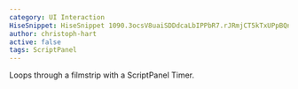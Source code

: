 ```yaml
---
category: UI Interaction
HiseSnippet: HiseSnippet 1090.3ocsV8uaiSDDdcaLbIPPbR7.rJRmjCT5kTxUPpBQn4Gn.WaiZJm3DBEs0dc7pZuqk85qMpJua7Hwa.Lq20INsIkK+QspZ6Ny7sy2L6ryriSDtzzTQBxp5UyioHqO2dxbtLnW.gwQi5ir9R6wgDojxSiYzPZB5z4wjzTpGxxZ+eQYkU0Jn7u+4mNkDR3tzUhPn2IXtz2xhXxURG282XggCIdzqXQkrtS2QtBdOQnHCXz91sPwD2aHynmSTlsmMx5SF3wjhjIRhjlhrpbpva9j.wsbs8uikxtNjpVzFMA1Hs3ghPOEiURQ8BXgdiKh7TDrKiWkG1WmG9J6yXdrkxKmOTJvqPTNeXs2SQu1koWqOd5YUhdUzz6k1SbSXwxUZTb6yrGwkzDeBbDTlVZaQ68pJ18DfEb4gQjanCSfEKQ3bbqVGfeSqVMOods50fChTI9CjD7XBmF1F+i3BrynxdhnXAGV3zPqtgB0JLmlIkB91AYz2P6qD5LLi6QuCru0I3W+ZyJgOVFPw9rvnTIDBXsoRgjDN0OAJJRADG0IGRtTrQJiuNRMvbkSCnrYAR.3wFffgZYNyap7Ik3FnsUQt50zQ3ggBh2nHnZzow8iu7hecPuqlN7h21evkKD7oBe+oG2Q8yQcNLlOqwA3FdBoIBMaQJUNFJjjWJxjLN0wOi6JYBtyrl2WuFF9z+d1gdIjaMNSsKGf+S3vA9QFvRU4RmF2x7jAMZVVjNJZz7uxMUmC+50hZEaV7PJotDlziDFdMbaaEmJnTwIii9e9Fb6l3Ws1gvIZCyIRBMVEgNk7T8ZPVtWVpTDgKbC1WrrJQYAiGBIDbgywBtQop9IQD53VT7b.TfElQaVuFvupLerSwZEGtuHEp9JBQIIQGjNs0k2JkKz+gFlRMP2.PQrFWIPKxio+mxZUZ0v7kI1GFRp8rT7dtPRu.x50tuV0ZKdjFe+MoxrUgJJ9XsFtuUXN7rnqoIEYTicPSl06hYu8tXkax5pSIkLTvGwYxKho7s0aCYxiptbFRAlJy6w8Eldb5rFhAsxpZaRgnbFWdNC52G0mHIEaDrmfehoIRlJDr5S+.LGR27rpceZ5MvYKLRY4gGLZQ615EsVU0.4d8E155AzcqbXqtyKuH+xX4Ab5qakkfdrqdxHbKN6ueeWI8NXO9T675ZzCb8ztnGOt.FZI7xf43qOISM91n.pKVajgZr.OkImWd79yx3sOV59R6wLoavl46dafuPovyMeMOVnt8.eepqbEYqXO7Od9eY.ROGY1YDXFGTuXedVzD3sStTfIbnjUc40ZO00L85Vp0pLyDJ2Kew+BeFksUqsLJaWnDEQbSDSc0WNUOG4E4R.NwyeUVU6yTqwKuSp3cD7FoottpDw2BLeyHNZmQ7c6LhN6Lh2ryHNdmQ786Lhe3IPndP5OmASW0WK.AiGj2KzxZ.m.UU4Ufn+CSrMQs.
author: christoph-hart
active: false
tags: ScriptPanel
---
```

Loops through a filmstrip with a ScriptPanel Timer.